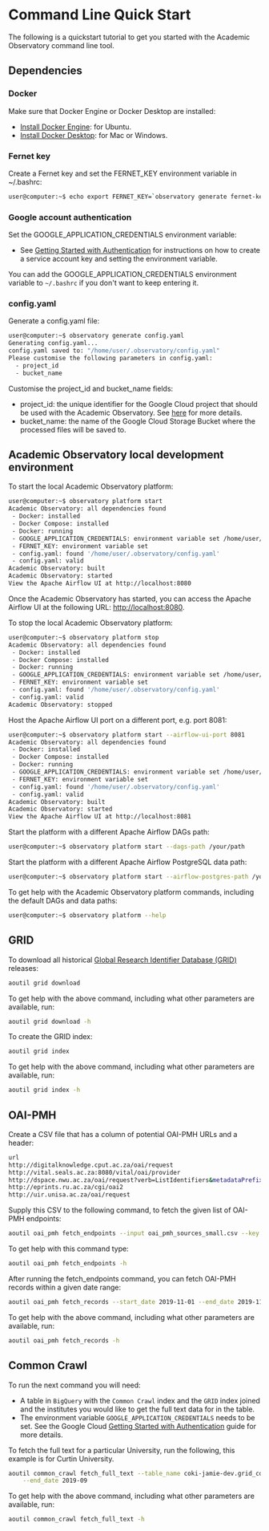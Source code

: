 # Command Line Quick Start
The following is a quickstart tutorial to get you started with the Academic Observatory command line tool.

## Dependencies

### Docker
Make sure that Docker Engine or Docker Desktop are installed:
* [Install Docker Engine](https://docs.docker.com/engine/install/): for Ubuntu.
* [Install Docker Desktop](https://docs.docker.com/desktop/): for Mac or Windows.

### Fernet key
Create a Fernet key and set the FERNET_KEY environment variable in ~/.bashrc:
```bash
user@computer:~$ echo export FERNET_KEY=`observatory generate fernet-key` >> ~/.bashrc && source ~/.bashrc
```

### Google account authentication 
Set the GOOGLE_APPLICATION_CREDENTIALS environment variable:
* See [Getting Started with Authentication](https://cloud.google.com/docs/authentication/getting-started) for 
instructions on how to create a
service account key and setting the environment variable. 

You can add the GOOGLE_APPLICATION_CREDENTIALS environment variable to `~/.bashrc` if you don't want to keep entering
it.

### config.yaml
Generate a config.yaml file:
```bash
user@computer:~$ observatory generate config.yaml
Generating config.yaml...
config.yaml saved to: "/home/user/.observatory/config.yaml"
Please customise the following parameters in config.yaml:
  - project_id
  - bucket_name
```

Customise the project_id and bucket_name fields:
* project_id: the unique identifier for the Google Cloud project that should be used with the Academic Observatory. See 
[here](https://cloud.google.com/resource-manager/docs/creating-managing-projects) for more details.
* bucket_name: the name of the Google Cloud Storage Bucket where the processed files will be saved to.

## Academic Observatory local development environment
To start the local Academic Observatory platform:
```bash
user@computer:~$ observatory platform start
Academic Observatory: all dependencies found                                    
 - Docker: installed
 - Docker Compose: installed
 - Docker: running
 - GOOGLE_APPLICATION_CREDENTIALS: environment variable set /home/user/.observatory/creds.json
 - FERNET_KEY: environment variable set
 - config.yaml: found '/home/user/.observatory/config.yaml'
 - config.yaml: valid
Academic Observatory: built                                                     
Academic Observatory: started                                                   
View the Apache Airflow UI at http://localhost:8080
```

Once the Academic Observatory has started, you can access the Apache Airflow UI at the following URL: 
[http://localhost:8080](http://localhost:8080).

To stop the local Academic Observatory platform:
```bash
user@computer:~$ observatory platform stop
Academic Observatory: all dependencies found                                    
 - Docker: installed
 - Docker Compose: installed
 - Docker: running
 - GOOGLE_APPLICATION_CREDENTIALS: environment variable set /home/user/.observatory/creds.json
 - FERNET_KEY: environment variable set
 - config.yaml: found '/home/user/.observatory/config.yaml'
 - config.yaml: valid
Academic Observatory: stopped                                                   
```

Host the Apache Airflow UI port on a different port, e.g. port 8081:
```bash
user@computer:~$ observatory platform start --airflow-ui-port 8081
Academic Observatory: all dependencies found                                    
 - Docker: installed
 - Docker Compose: installed
 - Docker: running
 - GOOGLE_APPLICATION_CREDENTIALS: environment variable set /home/user/.observatory/creds.json
 - FERNET_KEY: environment variable set
 - config.yaml: found '/home/user/.observatory/config.yaml'
 - config.yaml: valid
Academic Observatory: built                                                     
Academic Observatory: started                                                   
View the Apache Airflow UI at http://localhost:8081 
```

Start the platform with a different Apache Airflow DAGs path:
```bash
user@computer:~$ observatory platform start --dags-path /your/path
```

Start the platform with a different Apache Airflow PostgreSQL data path:
```bash
user@computer:~$ observatory platform start --airflow-postgres-path /your/path
```

To get help with the Academic Observatory platform commands, including the default DAGs and data paths:
```bash
user@computer:~$ observatory platform --help
```

## GRID
To download all historical [Global Research Identifier Database (GRID)](https://grid.ac/) releases:
```bash
aoutil grid download
```

To get help with the above command, including what other parameters are available, run:
```bash
aoutil grid download -h
```

To create the GRID index:
```bash
aoutil grid index
```

To get help with the above command, including what other parameters are available, run:
```bash
aoutil grid index -h
```

## OAI-PMH
Create a CSV file that has a column of potential OAI-PMH URLs and a header:
```bash
url
http://digitalknowledge.cput.ac.za/oai/request
http://vital.seals.ac.za:8080/vital/oai/provider
http://dspace.nwu.ac.za/oai/request?verb=ListIdentifiers&metadataPrefix=oai_dc
http://eprints.ru.ac.za/cgi/oai2
http://uir.unisa.ac.za/oai/request
```

Supply this CSV to the following command, to fetch the given list of OAI-PMH endpoints:
```bash
aoutil oai_pmh fetch_endpoints --input oai_pmh_sources_small.csv --key url
```

To get help with this command type:
```bash
aoutil oai_pmh fetch_endpoints -h
```

After running the fetch_endpoints command, you can fetch OAI-PMH records within a given date range:
```bash
aoutil oai_pmh fetch_records --start_date 2019-11-01 --end_date 2019-11-10
```

To get help with the above command, including what other parameters are available, run:
```bash
aoutil oai_pmh fetch_records -h
```

## Common Crawl
To run the next command you will need:
* A table in `BigQuery` with the `Common Crawl` index and the `GRID` index joined and the institutes you would
like to get the full text data for in the table.
* The environment variable `GOOGLE_APPLICATION_CREDENTIALS` needs to be set. See the Google Cloud
[Getting Started with Authentication](https://cloud.google.com/docs/authentication/getting-started) guide for more 
details.

To fetch the full text for a particular University, run the following, this example is for Curtin University.
```bash
aoutil common_crawl fetch_full_text --table_name coki-jamie-dev.grid_common_crawl.curtin_demo --start_date 2019-08 \
    --end_date 2019-09
```

To get help with the above command, including what other parameters are available, run:
```bash
aoutil common_crawl fetch_full_text -h
```